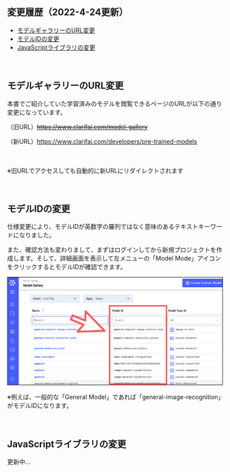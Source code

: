## 変更履歴（2022-4-24更新）

- [モデルギャラリーのURL変更](#モデルギャラリーのURL変更)
- [モデルIDの変更](#モデルIDの変更)
- [JavaScriptライブラリの変更](#JavaScriptライブラリの変更)

　

## モデルギャラリーのURL変更

本書でご紹介していた学習済みのモデルを閲覧できるページのURLが以下の通り変更になっています。

（旧URL）~~https://www.clarifai.com/model-gallery~~

（新URL）https://www.clarifai.com/developers/pre-trained-models

　

※旧URLでアクセスしても自動的に新URLにリダイレクトされます

　

## モデルIDの変更

仕様変更により、モデルIDが英数字の羅列ではなく意味のあるテキストキーワードになりました。

また、確認方法も変わりまして、まずはログインしてから新規プロジェクトを作成します。そして、詳細画面を表示して左メニューの「Model Mode」アイコンをクリックするとモデルIDが確認できます。

![](images/model-id.png)


※例えば、一般的な「General Model」であれば「general-image-recognition」がモデルIDになります。

　

## JavaScriptライブラリの変更

更新中...
